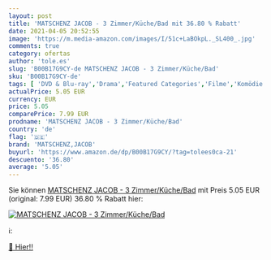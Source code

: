 ```yaml
---
layout: post
title: 'MATSCHENZ JACOB - 3 Zimmer/Küche/Bad mit 36.80 % Rabatt'
date: 2021-04-05 20:52:55
image: 'https://m.media-amazon.com/images/I/51c+LaBOkpL._SL400_.jpg'
comments: true
category: ofertas
author: 'tole.es'
slug: 'B00B17G9CY-de MATSCHENZ JACOB - 3 Zimmer/Küche/Bad'
sku: 'B00B17G9CY-de'
tags: [ 'DVD & Blu-ray','Drama','Featured Categories','Filme','Komödie & Unterhaltung','matschenz,jacob', ]
actualPrice: 5.05 EUR
currency: EUR
price: 5.05
comparePrice: 7.99 EUR
prodname: 'MATSCHENZ JACOB - 3 Zimmer/Küche/Bad'
country: 'de'
flag: '🇩🇪'
brand: 'MATSCHENZ,JACOB'
buyurl: 'https://www.amazon.de/dp/B00B17G9CY/?tag=tolees0ca-21'
descuento: '36.80'
average: '5.05'
---
```


Sie können [MATSCHENZ JACOB - 3 Zimmer/Küche/Bad](https://www.amazon.de/dp/B00B17G9CY/?tag=tolees0ca-21) mit Preis 5.05 EUR (original: 7.99 EUR) 36.80 % Rabatt hier:

[![MATSCHENZ JACOB - 3 Zimmer/Küche/Bad](https://m.media-amazon.com/images/I/51c+LaBOkpL._SL400_.jpg)](https://www.amazon.de/dp/B00B17G9CY/?tag=tolees0ca-21)

ℹ️:


[🛒 Hier!!](https://www.amazon.de/dp/B00B17G9CY/?tag=tolees0ca-21)
